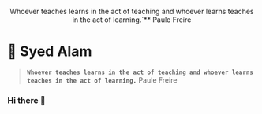 <p align="center">
Whoever teaches learns in the act of teaching and whoever learns teaches in the act of learning.`**
Paule Freire
</p>

# 🎾 Syed Alam

>**`Whoever teaches learns in the act of teaching and whoever learns teaches in the act of learning.`**
>Paule Freire

### Hi there 👋

<!--
**smzalam/smzalam** is a ✨ _special_ ✨ repository because its `README.md` (this file) appears on your GitHub profile.

Here are some ideas to get you started:

- 🔭 I’m currently working on ...
- 🌱 I’m currently learning ...
- 👯 I’m looking to collaborate on ...
- 🤔 I’m looking for help with ...
- 💬 Ask me about ...
- 📫 How to reach me: ...
- 😄 Pronouns: ...
- ⚡ Fun fact: ...
-->
